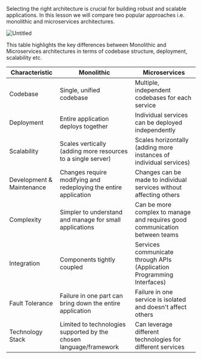 Selecting the right architecture is crucial for building robust and scalable applications. In this lesson we will compare two popular approaches i.e. monolithic and microservices architectures.

![Untitled](https://media.chandradeoarya.com/file/CT/Monolithic-vs-Microservices-architectures.png)

This table highlights the key differences between Monolithic and Microservices architectures in terms of codebase structure, deployment, scalability etc.

| Characteristic | Monolithic | Microservices |
| --- | --- | --- |
| Codebase | Single, unified codebase | Multiple, independent codebases for each service |
| Deployment | Entire application deploys together | Individual services can be deployed independently |
| Scalability | Scales vertically (adding more resources to a single server) | Scales horizontally (adding more instances of individual services) |
| Development & Maintenance | Changes require modifying and redeploying the entire application | Changes can be made to individual services without affecting others |
| Complexity | Simpler to understand and manage for small applications | Can be more complex to manage and requires good communication between teams |
| Integration | Components tightly coupled | Services communicate through APIs (Application Programming Interfaces) |
| Fault Tolerance | Failure in one part can bring down the entire application | Failure in one service is isolated and doesn't affect others |
| Technology Stack | Limited to technologies supported by the chosen language/framework | Can leverage different technologies for different services |